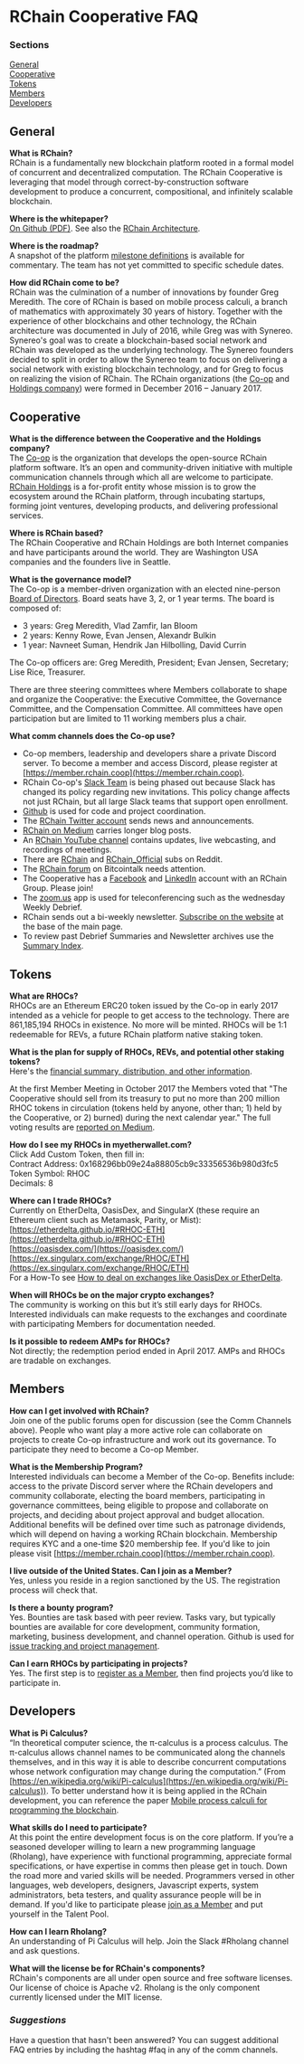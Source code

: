 # RChain Cooperative FAQ

### Sections

[General](#general)  \
[Cooperative](#cooperative)  \
[Tokens](#tokens)  \
[Members](#members)  \
[Developers](#developers)

## General

**What is RChain?**  \
RChain is a fundamentally new blockchain platform rooted in a formal model of concurrent and decentralized computation. The RChain Cooperative is leveraging that model through correct-by-construction software development to produce a concurrent, compositional, and infinitely scalable blockchain.

**Where is the whitepaper?**  \
[On Github (PDF)](http://docs.google.com/gview?url=https://github.com/rchain/reference/raw/master/docs/RChainWhitepaper.pdf).
See also the [RChain Architecture](http://rchain-architecture.readthedocs.io).

**Where is the roadmap?**  \
A snapshot of the platform [milestone definitions](https://docs.google.com/spreadsheets/d/1_cPts5BdoZVmbikDGUhkgkdQvkeXbP6aKNI31O0BV3E/edit?usp=sharing) is available for commentary. The team has not yet committed to specific schedule dates.

**How did RChain come to be?**  \
RChain was the culmination of a number of innovations by founder Greg Meredith. The core of RChain is based on mobile process calculi, a branch of mathematics with approximately 30 years of history. Together with the experience of other blockchains and other technology, the RChain architecture was documented in July of 2016, while Greg was with Synereo. Synereo's goal was to create a blockchain-based social network and RChain was developed as the underlying technology. The Synereo founders decided to split in order to allow the Synereo team to focus on delivering a social network with existing blockchain technology, and for Greg to focus on realizing the vision of RChain. The RChain organizations (the [Co-op](https://www.rchain.coop/) and [Holdings company](https://www.rchain.io)) were formed in December 2016 – January 2017.


## Cooperative

**What is the difference between the Cooperative and the Holdings company?**  \
The [Co-op](https://www.rchain.coop) is the organization that develops the open-source RChain platform software. It’s an open and community-driven initiative with multiple communication channels through which all are welcome to participate. [RChain Holdings](http://rchain.io/) is a for-profit entity whose mission is to grow the ecosystem around the RChain platform, through incubating startups, forming joint ventures, developing products, and delivering professional services.

**Where is RChain based?**  \
The RChain Cooperative and RChain Holdings are both Internet companies and have participants around the world. They are Washington USA companies and the founders live in Seattle.

**What is the governance model?**  \
The Co-op is a member-driven organization with an elected nine-person [Board of Directors](https://www.rchain.coop/#team). Board seats have 3, 2, or 1 year terms. The board is composed of:

- 3 years: Greg Meredith, Vlad Zamfir, Ian Bloom
- 2 years: Kenny Rowe, Evan Jensen, Alexandr Bulkin
- 1 year: Navneet Suman, Hendrik Jan Hilbolling, David Currin

The Co-op officers are: Greg Meredith, President; Evan Jensen, Secretary; Lise Rice, Treasurer.

There are three steering committees where Members collaborate to shape and organize the Cooperative: the Executive Committee, the Governance Committee, and the Compensation Committee. All committees have open participation but are limited to 11 working members plus a chair.

**What comm channels does the Co-op use?**
- Co-op members, leadership and developers share a private Discord server. To become a member and access Discord, please register at [https://member.rchain.coop](https://member.rchain.coop).
- RChain Co-op's [Slack Team](https://ourchain.slack.com) is being phased out because Slack has changed its policy regarding new invitations. This policy change affects not just RChain, but all large Slack teams that support open enrollment.
- [Github](https://github.com/rchain/) is used for code and project coordination.
- The [RChain Twitter account](https://twitter.com/rchain_coop/) sends news and announcements.
- [RChain on Medium](https://medium.com/rchain-cooperative) carries longer blog posts.
- An [RChain YouTube channel](https://www.youtube.com/channel/UCSS3jCffMiz574_q64Ukj_w) contains updates, live webcasting, and recordings of meetings.
- There are [RChain](https://www.reddit.com/r/rchain/) and [RChain_Official](https://www.reddit.com/r/RChain_Official/) subs on Reddit.
- The [RChain forum](https://bitcointalk.org/index.php?topic=1747033.0) on Bitcointalk needs attention.
- The Cooperative has a [Facebook](https://www.facebook.com/rchaincooperative/) and [LinkedIn](https://www.linkedin.com/company/24997313/) account with an RChain Group. Please join!
- The [zoom.us](https://zoom.us/) app is used for teleconferencing such as the wednesday Weekly Debrief.
- RChain sends out a bi-weekly newsletter. [Subscribe on the website](https://www.rchain.coop/#joinus) at the base of the main page.
- To review past Debrief Summaries and Newsletter archives use the [Summary Index](https://github.com/rchain/Members/wiki/Weekly-Debrief-Index).


## Tokens

**What are RHOCs?**  \
RHOCs are an Ethereum ERC20 token issued by the Co-op in early 2017 intended as a vehicle for people to get access to the technology. There are 861,185,194 RHOCs in existence. No more will be minted. RHOCs will be 1:1 redeemable for REVs, a future RChain platform native staking token.

**What is the plan for supply of RHOCs, REVs, and potential other staking tokens?**  \
Here's the [financial summary, distribution, and other information](https://docs.google.com/document/d/1lCVeO63E-WVosOnBIA2hH416Hs-Z0e1Av9eJWq-L20o/edit?usp=sharing).

At the first Member Meeting in October 2017 the Members voted that "The Cooperative should sell from its treasury to put no more than 200 million RHOC tokens in circulation (tokens held by anyone, other than; 1) held by the Cooperative, or 2) burned) during the next calendar year." The full voting results are [reported on Medium](https://medium.com/rchain-cooperative/annual-meeting-summary-3827a82a2e33).

**How do I see my RHOCs  in myetherwallet.com?**  \
Click Add Custom Token, then fill in:  \
Contract Address: 0x168296bb09e24a88805cb9c33356536b980d3fc5  \
Token Symbol: RHOC  \
Decimals:  8

**Where can I trade RHOCs?**  \
Currently on EtherDelta, OasisDex, and SingularX (these require an Ethereum client such as Metamask, Parity, or Mist):  \
[https://etherdelta.github.io/#RHOC-ETH](https://etherdelta.github.io/#RHOC-ETH)  \
[https://oasisdex.com/](https://oasisdex.com/)  \
[https://ex.singularx.com/exchange/RHOC/ETH](https://ex.singularx.com/exchange/RHOC/ETH)  \
For a How-To see [How to deal on exchanges like OasisDex or EtherDelta](https://github.com/rchain/Members/issues/45).

**When will RHOCs be on the major crypto exchanges?**  \
The community is working on this but it’s still early days for RHOCs. Interested individuals can make requests to the exchanges and coordinate with participating Members for documentation needed.

**Is it possible to redeem AMPs for RHOCs?**  \
Not directly; the redemption period ended in April 2017. AMPs and RHOCs are tradable on exchanges.


## Members

**How can I get involved with RChain?**  \
Join one of the public forums open for discussion (see the Comm Channels above). People who want play a more active role can collaborate on projects to create Co-op infrastructure and work out its governance. To participate they need to become a Co-op Member.

**What is the Membership Program?**  \
Interested individuals can become a Member of the Co-op. Benefits include: access to the private Discord server where the RChain developers and community collaborate, electing the board members, participating in governance committees, being eligible to propose and collaborate on projects, and deciding about project approval and budget allocation. Additional benefits will be defined over time such as patronage dividends, which will depend on having a working RChain blockchain. Membership requires KYC and a one-time $20 membership fee. If you'd like to join please visit [https://member.rchain.coop](https://member.rchain.coop).

**I live outside of the United States. Can I join as a Member?**  \
Yes, unless you reside in a region sanctioned by the US. The registration process will check that.

**Is there a bounty program?**  \
Yes. Bounties are task based with peer review. Tasks vary, but typically bounties are available for core development, community formation, marketing, business development, and channel operation. Github is used for [issue tracking and project management](https://github.com/rchain/Members/).

**Can I earn RHOCs by participating in projects?**  \
Yes. The first step is to [register as a Member](https://member.rchain.coop), then find projects you’d like to participate in.


## Developers

**What is Pi Calculus?**  \
“In theoretical computer science, the π-calculus is a process calculus. The π-calculus allows channel names to be communicated along the channels themselves, and in this way it is able to describe concurrent computations whose network configuration may change during the computation.” (From [https://en.wikipedia.org/wiki/Pi-calculus](https://en.wikipedia.org/wiki/Pi-calculus)). To better understand how it is being applied in the RChain development, you can reference the paper [Mobile process calculi for programming the blockchain](http://mobile-process-calculi-for-programming-the-new-blockchain.readthedocs.io/en/latest/).

**What skills do I need to participate?**  \
At this point the entire development focus is on the core platform. If you’re a seasoned developer willing to learn a new programming language (Rholang), have experience with functional programming, appreciate formal specifications, or have expertise in comms then please get in touch. Down the road more and varied skills will be needed. Programmers versed in other languages, web developers, designers, Javascript experts, system administrators, beta testers, and quality assurance people will be in demand. If you'd like to participate please [join as a Member](https://member.rchain.coop) and put yourself in the Talent Pool.

**How can I learn Rholang?**  \
An understanding of Pi Calculus will help. Join the Slack #Rholang channel and ask questions.

**What will the license be for RChain's components?**  \
RChain's components are all under open source and free software licenses. Our license of choice is Apache v2. Rholang is the only component currently licensed under the MIT license.

### *Suggestions*
Have a question that hasn't been answered? You can suggest additional FAQ entries by including the hashtag #faq in any of the comm channels.
